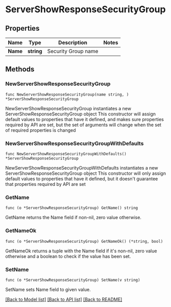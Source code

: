 # ServerShowResponseSecurityGroup

## Properties

Name | Type | Description | Notes
------------ | ------------- | ------------- | -------------
**Name** | **string** | Security Group name | 

## Methods

### NewServerShowResponseSecurityGroup

`func NewServerShowResponseSecurityGroup(name string, ) *ServerShowResponseSecurityGroup`

NewServerShowResponseSecurityGroup instantiates a new ServerShowResponseSecurityGroup object
This constructor will assign default values to properties that have it defined,
and makes sure properties required by API are set, but the set of arguments
will change when the set of required properties is changed

### NewServerShowResponseSecurityGroupWithDefaults

`func NewServerShowResponseSecurityGroupWithDefaults() *ServerShowResponseSecurityGroup`

NewServerShowResponseSecurityGroupWithDefaults instantiates a new ServerShowResponseSecurityGroup object
This constructor will only assign default values to properties that have it defined,
but it doesn't guarantee that properties required by API are set

### GetName

`func (o *ServerShowResponseSecurityGroup) GetName() string`

GetName returns the Name field if non-nil, zero value otherwise.

### GetNameOk

`func (o *ServerShowResponseSecurityGroup) GetNameOk() (*string, bool)`

GetNameOk returns a tuple with the Name field if it's non-nil, zero value otherwise
and a boolean to check if the value has been set.

### SetName

`func (o *ServerShowResponseSecurityGroup) SetName(v string)`

SetName sets Name field to given value.



[[Back to Model list]](../README.md#documentation-for-models) [[Back to API list]](../README.md#documentation-for-api-endpoints) [[Back to README]](../README.md)


